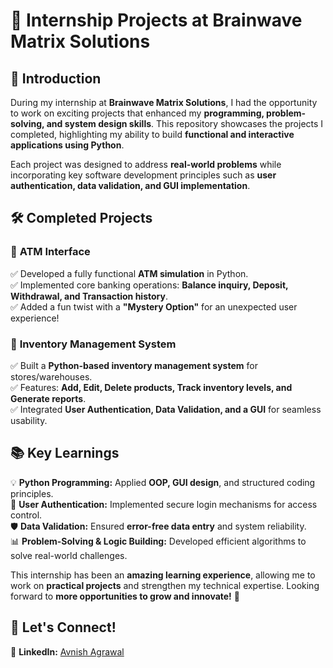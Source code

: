 # 🚀 Internship Projects at Brainwave Matrix Solutions  

## 📌 Introduction  

During my internship at **Brainwave Matrix Solutions**, I had the opportunity to work on exciting projects that enhanced my **programming, problem-solving, and system design skills**. This repository showcases the projects I completed, highlighting my ability to build **functional and interactive applications using Python**.  

Each project was designed to address **real-world problems** while incorporating key software development principles such as **user authentication, data validation, and GUI implementation**.  

## 🛠️ Completed Projects  

### 🏧 **ATM Interface**  
✅ Developed a fully functional **ATM simulation** in Python.  
✅ Implemented core banking operations: **Balance inquiry, Deposit, Withdrawal, and Transaction history**.  
✅ Added a fun twist with a **"Mystery Option"** for an unexpected user experience!  

### 🏬 **Inventory Management System**  
✅ Built a **Python-based inventory management system** for stores/warehouses.  
✅ Features: **Add, Edit, Delete products, Track inventory levels, and Generate reports**.  
✅ Integrated **User Authentication, Data Validation, and a GUI** for seamless usability.  

## 📚 Key Learnings  
💡 **Python Programming:** Applied **OOP, GUI design**, and structured coding principles.  
🔐 **User Authentication:** Implemented secure login mechanisms for access control.  
🛡️ **Data Validation:** Ensured **error-free data entry** and system reliability.  
📊 **Problem-Solving & Logic Building:** Developed efficient algorithms to solve real-world challenges.  

This internship has been an **amazing learning experience**, allowing me to work on **practical projects** and strengthen my technical expertise. Looking forward to **more opportunities to grow and innovate!** 🚀  

## 🔗 Let's Connect!  
📌 **LinkedIn:** [Avnish Agrawal](https://www.linkedin.com/in/avnish-agrawal-84b39728a)  
